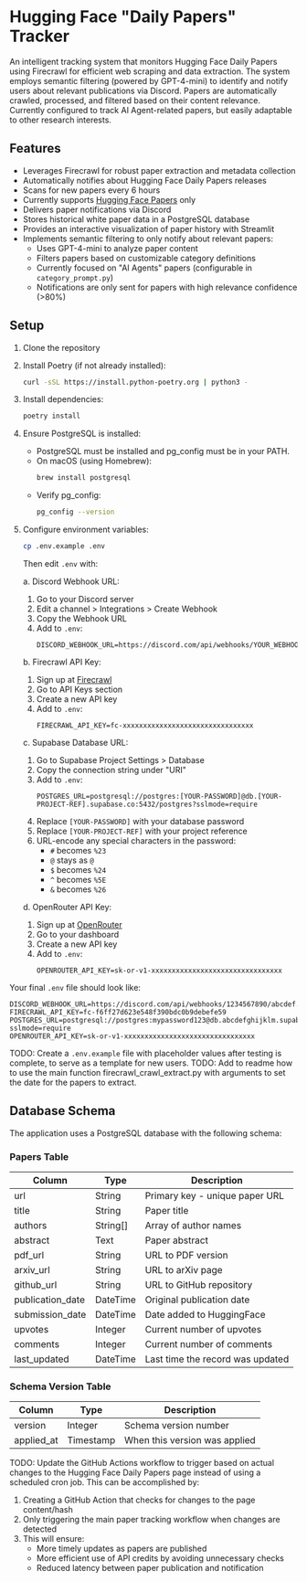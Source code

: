 # Hugging Face "Daily Papers" Tracker

An intelligent tracking system that monitors Hugging Face Daily Papers using Firecrawl for efficient web scraping and data extraction. The system employs semantic filtering (powered by GPT-4-mini) to identify and notify users about relevant publications via Discord. Papers are automatically crawled, processed, and filtered based on their content relevance. Currently configured to track AI Agent-related papers, but easily adaptable to other research interests.

## Features

- Leverages Firecrawl for robust paper extraction and metadata collection
- Automatically notifies about Hugging Face Daily Papers releases
- Scans for new papers every 6 hours
- Currently supports [Hugging Face Papers](https://huggingface.co/papers) only
- Delivers paper notifications via Discord
- Stores historical white paper data in a PostgreSQL database
- Provides an interactive visualization of paper history with Streamlit
- Implements semantic filtering to only notify about relevant papers:
  - Uses GPT-4-mini to analyze paper content
  - Filters papers based on customizable category definitions
  - Currently focused on "AI Agents" papers (configurable in `category_prompt.py`)
  - Notifications are only sent for papers with high relevance confidence (>80%)

## Setup

1. Clone the repository

2. Install Poetry (if not already installed):
   ```bash
   curl -sSL https://install.python-poetry.org | python3 -
   ```

3. Install dependencies:
   ```bash
   poetry install
   ```

4. Ensure PostgreSQL is installed:
   - PostgreSQL must be installed and pg_config must be in your PATH.
   - On macOS (using Homebrew):
     ```bash
     brew install postgresql
     ```
   - Verify pg_config:
     ```bash
     pg_config --version
     ```

5. Configure environment variables:
   ```bash
   cp .env.example .env
   ```
   Then edit `.env` with:

   a. Discord Webhook URL:
   1. Go to your Discord server
   2. Edit a channel > Integrations > Create Webhook
   3. Copy the Webhook URL
   4. Add to `.env`:
      ```
      DISCORD_WEBHOOK_URL=https://discord.com/api/webhooks/YOUR_WEBHOOK_ID/YOUR_WEBHOOK_TOKEN
      ```

   b. Firecrawl API Key:
   1. Sign up at [Firecrawl](https://firecrawl.co)
   2. Go to API Keys section
   3. Create a new API key
   4. Add to `.env`:
      ```
      FIRECRAWL_API_KEY=fc-xxxxxxxxxxxxxxxxxxxxxxxxxxxxxxxx
      ```

   c. Supabase Database URL:
   1. Go to Supabase Project Settings > Database
   2. Copy the connection string under "URI"
   3. Add to `.env`:
      ```
      POSTGRES_URL=postgresql://postgres:[YOUR-PASSWORD]@db.[YOUR-PROJECT-REF].supabase.co:5432/postgres?sslmode=require
      ```
   4. Replace `[YOUR-PASSWORD]` with your database password
   5. Replace `[YOUR-PROJECT-REF]` with your project reference
   6. URL-encode any special characters in the password:
      - `#` becomes `%23`
      - `@` stays as `@`
      - `$` becomes `%24`
      - `^` becomes `%5E`
      - `&` becomes `%26`

   d. OpenRouter API Key:
   1. Sign up at [OpenRouter](https://openrouter.ai)
   2. Go to your dashboard
   3. Create a new API key
   4. Add to `.env`:
      ```
      OPENROUTER_API_KEY=sk-or-v1-xxxxxxxxxxxxxxxxxxxxxxxxxxxxxxxx
      ```

Your final `.env` file should look like:
```
DISCORD_WEBHOOK_URL=https://discord.com/api/webhooks/1234567890/abcdef...
FIRECRAWL_API_KEY=fc-f6ff27d623e548f390bdc0b9debefe59
POSTGRES_URL=postgresql://postgres:mypassword123@db.abcdefghijklm.supabase.co:5432/postgres?sslmode=require
OPENROUTER_API_KEY=sk-or-v1-xxxxxxxxxxxxxxxxxxxxxxxxxxxxxxxx
```

TODO: Create a `.env.example` file with placeholder values after testing is complete, to serve as a template for new users.
TODO: Add to readme how to use the main function firecrawl_crawl_extract.py with arguments to set
the date for the papers to extract.

## Database Schema

The application uses a PostgreSQL database with the following schema:

### Papers Table

| Column           | Type      | Description                                    |
|-----------------|-----------|------------------------------------------------|
| url             | String    | Primary key - unique paper URL                 |
| title           | String    | Paper title                                    |
| authors         | String[]  | Array of author names                          |
| abstract        | Text      | Paper abstract                                 |
| pdf_url         | String    | URL to PDF version                            |
| arxiv_url       | String    | URL to arXiv page                             |
| github_url      | String    | URL to GitHub repository                       |
| publication_date| DateTime  | Original publication date                      |
| submission_date | DateTime  | Date added to HuggingFace                     |
| upvotes         | Integer   | Current number of upvotes                      |
| comments        | Integer   | Current number of comments                     |
| last_updated    | DateTime  | Last time the record was updated              |

### Schema Version Table

| Column     | Type      | Description                          |
|-----------|-----------|--------------------------------------|
| version   | Integer   | Schema version number                 |
| applied_at| Timestamp | When this version was applied        |


TODO: Update the GitHub Actions workflow to trigger based on actual changes to the 
Hugging Face Daily Papers page instead of using a scheduled cron job. This can be accomplished by:
1. Creating a GitHub Action that checks for changes to the page content/hash
2. Only triggering the main paper tracking workflow when changes are detected
3. This will ensure:
   - More timely updates as papers are published
   - More efficient use of API credits by avoiding unnecessary checks
   - Reduced latency between paper publication and notification